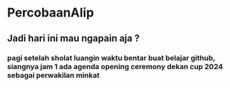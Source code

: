 # PercobaanAlip
## Jadi hari ini mau ngapain aja ?
### pagi setelah sholat luangin waktu bentar buat belajar github, siangnya jam 1 ada agenda opening ceremony dekan cup 2024 sebagai perwakilan minkat
